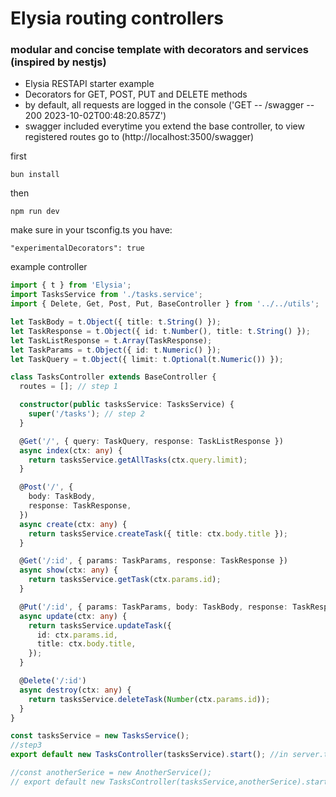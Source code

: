 # Elysia routing controllers

### modular and concise template with decorators and services (inspired by nestjs)

- Elysia RESTAPI starter example
- Decorators for GET, POST, PUT and DELETE methods
- by default, all requests are logged in the console ('GET -- /swagger -- 200 2023-10-02T00:48:20.857Z')
- swagger included everytime you extend the base controller, to view registered routes go to (http://localhost:3500/swagger)

first

```
bun install
```

then

```
npm run dev
```

make sure in your tsconfig.ts you have:
```
"experimentalDecorators": true
```
example controller

```ts
import { t } from 'Elysia';
import TasksService from './tasks.service';
import { Delete, Get, Post, Put, BaseController } from '../../utils';

let TaskBody = t.Object({ title: t.String() });
let TaskResponse = t.Object({ id: t.Number(), title: t.String() });
let TaskListResponse = t.Array(TaskResponse);
let TaskParams = t.Object({ id: t.Numeric() });
let TaskQuery = t.Object({ limit: t.Optional(t.Numeric()) });

class TasksController extends BaseController {
  routes = []; // step 1

  constructor(public tasksService: TasksService) {
    super('/tasks'); // step 2
  }

  @Get('/', { query: TaskQuery, response: TaskListResponse })
  async index(ctx: any) {
    return tasksService.getAllTasks(ctx.query.limit);
  }

  @Post('/', {
    body: TaskBody,
    response: TaskResponse,
  })
  async create(ctx: any) {
    return tasksService.createTask({ title: ctx.body.title });
  }

  @Get('/:id', { params: TaskParams, response: TaskResponse })
  async show(ctx: any) {
    return tasksService.getTask(ctx.params.id);
  }

  @Put('/:id', { params: TaskParams, body: TaskBody, response: TaskResponse })
  async update(ctx: any) {
    return tasksService.updateTask({
      id: ctx.params.id,
      title: ctx.body.title,
    });
  }

  @Delete('/:id')
  async destroy(ctx: any) {
    return tasksService.deleteTask(Number(ctx.params.id));
  }
}

const tasksService = new TasksService();
//step3
export default new TasksController(tasksService).start(); //in server.ts add: app.use(TasksController)

//const anotherSerice = new AnotherService();
// export default new TasksController(tasksService,anotherSerice).start();
```
